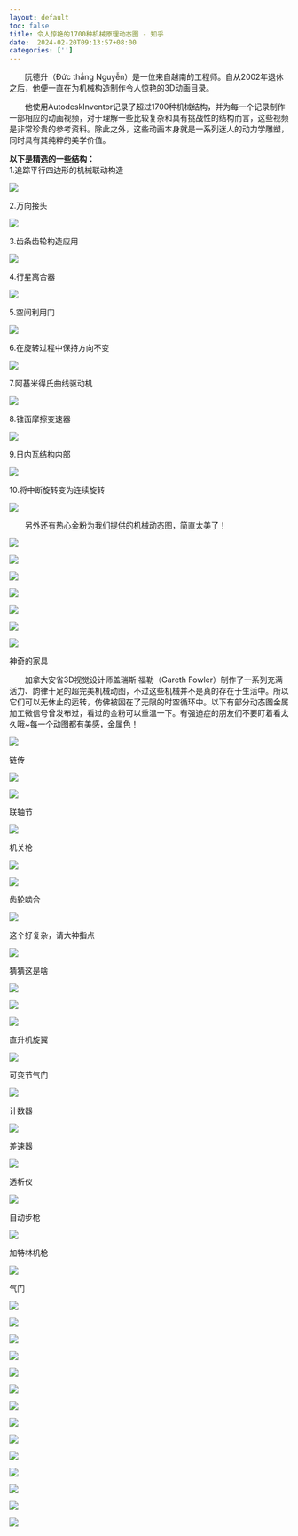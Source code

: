 ```yaml
---
layout: default
toc: false
title: 令人惊艳的1700种机械原理动态图 - 知乎
date:  2024-02-20T09:13:57+08:00
categories: ['']
---
```



　　阮德升（Đức thắng Nguyễn）是一位来自越南的工程师。自从2002年退休之后，他便一直在为机械构造制作令人惊艳的3D动画目录。  

<!--more-->

　　他使用AutodeskInventor记录了超过1700种机械结构，并为每一个记录制作一部相应的动画视频，对于理解一些比较复杂和具有挑战性的结构而言，这些视频是非常珍贵的参考资料。除此之外，这些动画本身就是一系列迷人的动力学雕塑，同时具有其纯粹的美学价值。

**以下是精选的一些结构：**  
1.追踪平行四边形的机械联动构造

![](https://pic1.zhimg.com/v2-a322f35949d2f7125637e090d57a8374_b.gif)

2.万向接头

![](https://pic4.zhimg.com/v2-77f6a190d2b89135213a798f0655efa7_b.gif)

3.齿条齿轮构造应用

![](https://pic4.zhimg.com/v2-9f8ef8d1d2868cab9e48c91b89eb3c57_b.gif)

4.行星离合器

![](https://pic1.zhimg.com/v2-5c32caee281ce0d2acffec86f686b544_b.gif)

5.空间利用门

![](https://pic1.zhimg.com/v2-307f72e4934cbc36a2fc7a023b208368_b.gif)

6.在旋转过程中保持方向不变

![](https://pic3.zhimg.com/v2-3c7878bf2935287ce7cc59b7e3f8e702_b.gif)

7.阿基米得氏曲线驱动机

![](https://pic4.zhimg.com/v2-b47913a3df8d9d0e378af69f889cf78f_b.gif)

8.锥面摩擦变速器

![](https://pic1.zhimg.com/v2-8283bccc860c5bf253d333c9c5d75390_b.gif)

9.日内瓦结构内部

![](https://pic1.zhimg.com/v2-544fe4a89b05ab60033b3408b0490004_b.gif)

10.将中断旋转变为连续旋转

![](https://pic4.zhimg.com/v2-63af697e99aa084ab109cd63fc40fa93_b.gif)

　　另外还有热心金粉为我们提供的机械动态图，简直太美了！

![](https://pic4.zhimg.com/v2-79270c399d6b414e872af8306c0548af_b.gif)

![](https://pic1.zhimg.com/v2-1bf24e1bcf1466e11232c6841f907a5c_b.gif)

![](https://pic4.zhimg.com/v2-9363b390342296c41cc752bb731e92e3_b.gif)

![](https://pic3.zhimg.com/v2-d4ebd2dc358e15786d225b381fb3de72_b.gif)

![](https://pic3.zhimg.com/v2-2dc8a7e2146d84d7351c85d94ca0353e_b.gif)

![](https://pic4.zhimg.com/v2-61124dfc142842da1f8a0eb491d29ba7_b.gif)

![](https://pic1.zhimg.com/v2-120b8b556a261502fd48da734722b068_b.gif)

神奇的家具

　　加拿大安省3D视觉设计师盖瑞斯·福勒（Gareth Fowler）制作了一系列充满活力、韵律十足的超完美机械动图，不过这些机械并不是真的存在于生活中。所以它们可以无休止的运转，仿佛被困在了无限的时空循环中。以下有部分动态图金属加工微信号曾发布过，看过的金粉可以重温一下。有强迫症的朋友们不要盯着看太久哦~每一个动图都有美感，金属色！

![](https://pic1.zhimg.com/v2-4f1bd848d6d944e7bf189af0d82b6c20_b.gif)

  
链传  

![](https://pic4.zhimg.com/v2-d4fcf588a6c4bfe7fed42ed674db5daf_b.gif)

![](https://pic4.zhimg.com/v2-4280e73dbf28fd70e2afab31bb130cf7_b.gif)

  
联轴节  

![](https://pic2.zhimg.com/v2-37e0906c2cdaef06e22694c4996663d5_b.gif)

  
机关枪  

![](https://pic2.zhimg.com/v2-2d1f768a093dfe8c0593921ba3d7c4e1_b.gif)

![](https://pic4.zhimg.com/v2-6b8095b2fa6e5f1a1f74eeea1529d7eb_b.gif)

  
齿轮啮合  

![](https://pic2.zhimg.com/v2-3c40829a650f96ab57be6975d78f8601_b.jpg)

  
这个好复杂，请大神指点

![](https://pic4.zhimg.com/v2-8ec86284927105c3777a6546e1d47f47_b.gif)

  
猜猜这是啥  

![](https://pic2.zhimg.com/v2-c25485410089bc02340b08704a0e6e65_b.gif)

![](https://pic3.zhimg.com/v2-db06b78743d04f67f77ab10110080c26_b.gif)

![](https://pic4.zhimg.com/v2-d1e42291dc6e9fa83ce2ffa3e0ee7c8f_b.gif)

  
直升机旋翼  

![](https://pic2.zhimg.com/v2-1d21b0901ad458d555913aef6bffa275_b.gif)

  
可变节气门  

![](https://pic4.zhimg.com/v2-bb8212d8cde68490db14c987918d6747_b.gif)

  
计数器  

![](https://pic1.zhimg.com/v2-5b4a900cd2ac379a86902e0eb6bab42c_b.gif)

  
差速器  

![](https://pic3.zhimg.com/v2-58cca9f4dab76175a6cbe2b0b4d9bf66_b.gif)

  
透析仪  

![](https://pic2.zhimg.com/v2-e17ae55ef3ec0359bde9ca1b2f4ed945_b.gif)

  
自动步枪  

![](https://pic1.zhimg.com/v2-d73d8fe2d1094160f725318ebaec91c0_b.gif)

  
加特林机枪  

![](https://pic2.zhimg.com/v2-00170728e1858a38e08e563b6da6bc69_b.gif)

  
气门  

![](https://pic2.zhimg.com/v2-bc039aaf49cb38fb4fb246debd9db749_b.gif)

![](https://pic2.zhimg.com/v2-670ada5c3f7e2eff49fff177c96ef5c5_b.gif)

![](https://pic2.zhimg.com/v2-d21c36be9ce6d8de6e0e1e478b252d05_b.gif)

![](https://pic1.zhimg.com/v2-1ac385fd864ab9cb2489b967768347e8_b.gif)

![](https://pic4.zhimg.com/v2-b99f752fe176fbb670e52e29ecd0dbc7_b.gif)

![](https://pic4.zhimg.com/v2-51e4fce31d5d2bbabc430ea3cd5df0eb_b.gif)

![](https://pic1.zhimg.com/v2-795f534c8a051b8790d7191a285a8d40_b.gif)

![](https://pic4.zhimg.com/v2-c7b2e875117b7d0b1aa08730920afdb3_b.gif)

![](https://pic1.zhimg.com/v2-f4677afa4c324c154f0fb70f782dc9e8_b.gif)

![](https://pic3.zhimg.com/v2-3f8939ed550f4bb240942adff660c4d2_b.gif)

![](https://pic1.zhimg.com/v2-e7fe04f25809e2d595b3f94699da7df0_b.gif)

![](https://pic3.zhimg.com/v2-a7c3b0933f947519994be6b8bb0b98c2_b.gif)

![](https://pic4.zhimg.com/v2-e83634d4c316c8695e5c68319219ea93_b.gif)

![](https://pic2.zhimg.com/v2-35ac2ae0f0cd26df28362c6814d1eb39_b.gif)